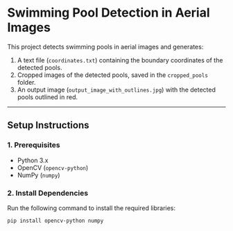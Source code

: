 # Swimming Pool Detection in Aerial Images

This project detects swimming pools in aerial images and generates:
1. A text file (`coordinates.txt`) containing the boundary coordinates of the detected pools.
2. Cropped images of the detected pools, saved in the `cropped_pools` folder.
3. An output image (`output_image_with_outlines.jpg`) with the detected pools outlined in red.

---

## **Setup Instructions**

### **1. Prerequisites**
- Python 3.x
- OpenCV (`opencv-python`)
- NumPy (`numpy`)

### **2. Install Dependencies**
Run the following command to install the required libraries:

```bash
pip install opencv-python numpy
